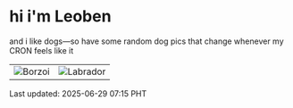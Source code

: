 # hi i'm Leoben

and i like dogs—so have some random dog pics that change whenever my CRON feels like it

|  |  |
|--------|----------|
| ![Borzoi](https://random-dog-vercel.vercel.app/api/random-borzoi?v=1751152542) | ![Labrador](https://random-dog-vercel.vercel.app/api/random-labrador?v=1751152542) |

Last updated: 2025-06-29 07:15 PHT
